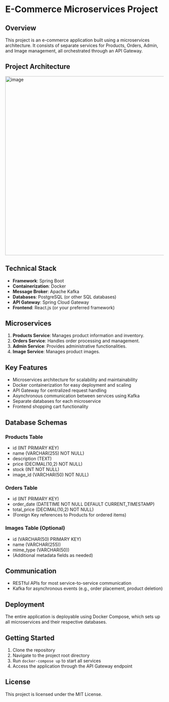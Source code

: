 # E-Commerce Microservices Project

## Overview

This project is an e-commerce application built using a microservices architecture. It consists of separate services for Products, Orders, Admin, and Image management, all orchestrated through an API Gateway.

## Project Architecture

<img width="567" alt="image" src="https://github.com/user-attachments/assets/b6331853-8fe9-4937-bcf5-89a9ae4e5f6c">

## Technical Stack

- **Framework**: Spring Boot
- **Containerization**: Docker
- **Message Broker**: Apache Kafka
- **Databases**: PostgreSQL (or other SQL databases)
- **API Gateway**: Spring Cloud Gateway
- **Frontend**: React.js (or your preferred framework)

## Microservices

1. **Products Service**: Manages product information and inventory.
2. **Orders Service**: Handles order processing and management.
3. **Admin Service**: Provides administrative functionalities.
4. **Image Service**: Manages product images.

## Key Features

- Microservices architecture for scalability and maintainability
- Docker containerization for easy deployment and scaling
- API Gateway for centralized request handling
- Asynchronous communication between services using Kafka
- Separate databases for each microservice
- Frontend shopping cart functionality

## Database Schemas

### Products Table
- id (INT PRIMARY KEY)
- name (VARCHAR(255) NOT NULL)
- description (TEXT)
- price (DECIMAL(10,2) NOT NULL)
- stock (INT NOT NULL)
- image_id (VARCHAR(50) NOT NULL)

### Orders Table
- id (INT PRIMARY KEY)
- order_date (DATETIME NOT NULL DEFAULT CURRENT_TIMESTAMP)
- total_price (DECIMAL(10,2) NOT NULL)
- (Foreign Key references to Products for ordered items)

### Images Table (Optional)
- id (VARCHAR(50) PRIMARY KEY)
- name (VARCHAR(255))
- mime_type (VARCHAR(50))
- (Additional metadata fields as needed)

## Communication

- RESTful APIs for most service-to-service communication
- Kafka for asynchronous events (e.g., order placement, product deletion)

## Deployment

The entire application is deployable using Docker Compose, which sets up all microservices and their respective databases.

## Getting Started

1. Clone the repository
2. Navigate to the project root directory
3. Run `docker-compose up` to start all services
4. Access the application through the API Gateway endpoint

## License

This project is licensed under the MIT License.
